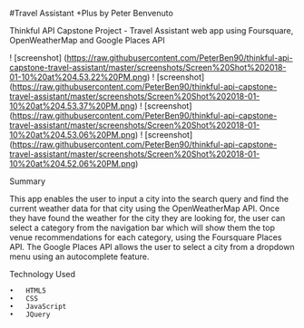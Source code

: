 #Travel Assistant +Plus by Peter Benvenuto

Thinkful API Capstone Project - Travel Assistant web app using Foursquare, OpenWeatherMap and Google Places API

! [screenshot] (https://raw.githubusercontent.com/PeterBen90/thinkful-api-capstone-travel-assistant/master/screenshots/Screen%20Shot%202018-01-10%20at%204.53.22%20PM.png)
! [screenshot] (https://raw.githubusercontent.com/PeterBen90/thinkful-api-capstone-travel-assistant/master/screenshots/Screen%20Shot%202018-01-10%20at%204.53.37%20PM.png)
! [screenshot] (https://raw.githubusercontent.com/PeterBen90/thinkful-api-capstone-travel-assistant/master/screenshots/Screen%20Shot%202018-01-10%20at%204.53.06%20PM.png)
! [screenshot] (https://raw.githubusercontent.com/PeterBen90/thinkful-api-capstone-travel-assistant/master/screenshots/Screen%20Shot%202018-01-10%20at%204.52.06%20PM.png)

Summary 

This app enables the user to input a city into the search query and find the current weather data for that city using the OpenWeatherMap API. Once they have found the weather for the city
they are looking for, the user can select a category from the navigation bar which will show them the top venue recommendations for each category, using the Foursquare Places API. The
Google Places API allows the user to select a city from a dropdown menu using an autocomplete feature.

Technology Used

	•	HTML5
	•	CSS
	•	JavaScript
	•	JQuery 



